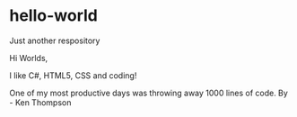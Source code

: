 # hello-world
Just another respository

Hi Worlds,

I like C#, HTML5, CSS and coding!

One of my most productive days was throwing away 1000 lines of code. 
By - Ken Thompson
